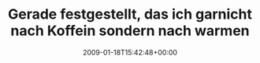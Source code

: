 ---
retweeted: false
source: <a href="http://twitter.com" rel="nofollow">Twitter Web Client</a>
entities:
  hashtags:
  - text: gesundheit
    indices:
    - '109'
    - '120'
  - text: nanaminztee
    indices:
    - '121'
    - '133'
  symbols: []
  user_mentions: []
  urls: []
display_text_range:
- '0'
- '133'
favorite_count: '0'
id_str: '1128310337'
truncated: false
retweet_count: '0'
id: '1128310337'
created_at: Sun Jan 18 15:42:48 +0000 2009
favorited: false
full_text: 'Gerade festgestellt, das ich garnicht nach Koffein sondern nach warmen
  Getränken im allgemeinen süchtig bin. #gesundheit #nanaminztee'
lang: de
tags:
- gesundheit
- nanaminztee
- pesos/twitter
date: '2009-01-18T15:42:48+00:00'
src: https://twitter.com/bascht/status/1128310337
original_url: https://twitter.com/bascht/status/1128310337
type: twitter_tweet
text: 'Gerade festgestellt, das ich garnicht nach Koffein sondern nach warmen Getränken
  im allgemeinen süchtig bin. #gesundheit #nanaminztee'
title: 'Gerade festgestellt, das ich garnicht nach Koffein sondern nach warmen '

---